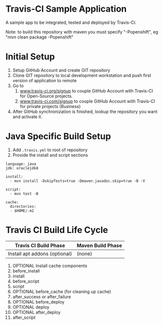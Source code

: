 # Travis-CI Sample Application

A sample app to be integrated, tested and deployed by Travis-CI.

Note: to build this repository with maven you must specify "-Popenshift", eg "mvn clean package -Popenshift"

# Initial Setup
1. Setup GitHub Account and create GIT repository
2. Clone GIT repository to local development workstation and push first version of application to remote
3. Go to
   1. www.travis-ci.org/signup to couple GitHub Account with Travis-CI for Open-Source projects.
   2. www.travis-ci.com/signup to couple GitHub Account with Travis-CI for private projects (Business)
4. After GitHub synchronization is finished, lookup the repository you want and activate it.

# Java Specific Build Setup
1. Add `.travis.yml` to root of repository
2. Provide the install and script sections
```specification
language: java
jdk: oraclejdk8

install:
  - mvn install -DskipTests=true -Dmaven.javadoc.skip=true -B -V

script:
  - mvn test -B

cache:
  directories:
  - $HOME/.m2
```

# Travis CI Build Life Cycle

<table>
    <thead>
        <tr>
            <th>Travis CI Build Phase</th>
            <th>Maven Build Phase</th>
        </tr>
    </thead>
    <tbody>
        <tr>
            <td>Install apt addons (optional)</td>
            <td>(none)</td>
        </tr>
    </tbody>
</table>


1. OPTIONAL Install cache components
3. before_install
4. install
5. before_script
6. script
7. OPTIONAL before_cache (for cleaning up cache)
8. after_success or after_failure
9. OPTIONAL before_deploy
10. OPTIONAL deploy
11. OPTIONAL after_deploy
12. after_script


